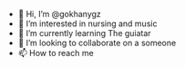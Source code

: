 - 👋 Hi, I’m @gokhanygz
- 👀 I’m interested in nursing and music
- 🌱 I’m currently learning The guiatar
- 💞️ I’m looking to collaborate on a someone
- 📫 How to reach me

<!---
gokhanygz/gokhanygz is a ✨ special ✨ repository because its `README.md` (this file) appears on your GitHub profile.
You can click the Preview link to take a look at your changes.
--->
